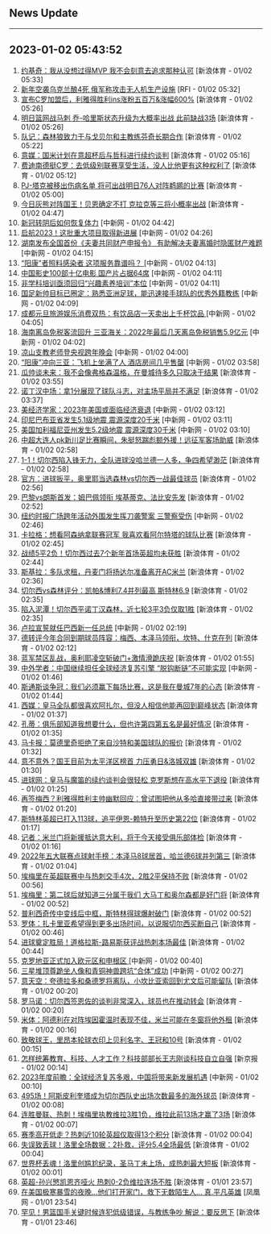 ## News Update
---
2023-01-02 05:43:52
---
1. <a target="_blank" href="https://k.sina.cn/article_2018499075_784fda0302001kqha.html?from=sports&subch=osport">约基奇：我从没想过得MVP 我不会刻意去追求那种认可</a> [新浪体育 - 01/02 05:33]
2. <a target="_blank" href="https://www.rfi.fr/cn/%E5%9B%BD%E9%99%85%E6%8A%A5%E9%81%93/20230101-%E7%AC%AC3%E5%BA%A6%E5%87%BA%E4%BB%BB%E5%B7%B4%E8%A5%BF%E6%80%BB%E7%BB%9F-%E9%B2%81%E6%8B%89%E5%AE%A3%E8%AA%93%E5%B0%B1%E8%81%8C">新年空袭乌克兰酿4死 俄军称攻击无人机生产设施</a> [RFI - 01/02 05:32]
3. <a target="_blank" href="https://k.sina.cn/article_2018499075_784fda0302001kqh8.html?from=sports&subch=osport">宣布C罗加盟后，利雅得胜利ins涨粉五百万&涨幅600%</a> [新浪体育 - 01/02 05:26]
4. <a target="_blank" href="https://k.sina.cn/article_2018499075_784fda0302001kqhb.html?from=sports&subch=osport">明日篮网战马刺 乔-哈里斯状态升级为大概率出战 此前缺战3场</a> [新浪体育 - 01/02 05:26]
5. <a target="_blank" href="https://k.sina.cn/article_2018499075_784fda0302001kqh6.html?from=sports&subch=osport">队记：森林狼致力于与戈贝尔和主教练芬奇长期合作</a> [新浪体育 - 01/02 05:22]
6. <a target="_blank" href="https://k.sina.cn/article_2018499075_784fda0302001kqh2.html?from=sports&subch=osport">意媒：国米计划在意超杯后与哲科进行续约谈判</a> [新浪体育 - 01/02 05:16]
7. <a target="_blank" href="https://k.sina.cn/article_2018499075_784fda0302001kqgu.html?from=sports&subch=osport">费迪南德挺C罗：去低级别联赛享受生活，没人比他更有这种权利了</a> [新浪体育 - 01/02 05:12]
8. <a target="_blank" href="https://k.sina.cn/article_2018499075_784fda0302001kqgt.html?from=sports&subch=osport">PJ-塔克被移出伤病名单 将可出战明日76人对阵鹈鹕的比赛</a> [新浪体育 - 01/02 05:00]
9. <a target="_blank" href="https://k.sina.cn/article_2018499075_784fda0302001kqgp.html?from=sports&subch=osport">今日灰熊对阵国王！贝恩确定不打 克拉克等三将小概率出战</a> [新浪体育 - 01/02 04:47]
10. <a target="_blank" href="http://www.chinanews.com//sh/2023/01-02/9925940.shtml">新冠转阴后如何恢复体力</a> [中新网 - 01/02 04:42]
11. <a target="_blank" href="http://www.chinanews.com//gn/2023/01-02/9925939.shtml">启航2023！这批重大项目取得新进展</a> [中新网 - 01/02 04:26]
12. <a target="_blank" href="http://www.chinanews.com//sh/2023/01-02/9925934.shtml">湖南发布全国首份《夫妻共同财产申报令》 有助解决夫妻离婚时隐匿财产难题</a> [中新网 - 01/02 04:15]
13. <a target="_blank" href="http://www.chinanews.com//sh/2023/01-02/9925935.shtml"> “阳康”者照料感染者 这项服务靠谱吗？ </a> [中新网 - 01/02 04:13]
14. <a target="_blank" href="http://www.chinanews.com//cul/2023/01-02/9925937.shtml">中国影史100部十亿电影 国产片占据64席</a> [中新网 - 01/02 04:11]
15. <a target="_blank" href="http://www.chinanews.com//sh/2023/01-02/9925936.shtml">非学科培训亟须回归“兴趣素养培训”本位</a> [中新网 - 01/02 04:11]
16. <a target="_blank" href="http://www.chinanews.com//ty/2023/01-02/9925938.shtml">国足新帅目标已圈定：熟悉亚洲足球，能迅速接手球队的优秀外籍教练</a> [中新网 - 01/02 04:09]
17. <a target="_blank" href="http://www.chinanews.com//sh/2023/01-02/9925932.shtml">成都元旦旅游娱乐消费双热：有饮品店一天卖出上千杯饮品 </a> [中新网 - 01/02 04:05]
18. <a target="_blank" href="http://www.chinanews.com//sh/2023/01-02/9925931.shtml">海南离岛免税客流回升 三亚海关：2022年最后几天离岛免税销售5.9亿元</a> [中新网 - 01/02 04:02]
19. <a target="_blank" href="http://www.chinanews.com//sh/2023/01-02/9925930.shtml">凉山支教老师登央视跨年晚会</a> [中新网 - 01/02 04:00]
20. <a target="_blank" href="http://www.chinanews.com//sh/2023/01-02/9925933.shtml">“阳康”冲向三亚：飞机上坐满了人 酒店房间几乎售罄</a> [中新网 - 01/02 03:58]
21. <a target="_blank" href="https://k.sina.cn/article_2018499075_784fda0302001kqgi.html?from=sports&subch=osport">瓜帅谈未来：我不会像弗格森温格，在曼城待多久只取决于结果</a> [新浪体育 - 01/02 03:55]
22. <a target="_blank" href="https://k.sina.cn/article_2018499075_784fda0302001kqgd.html?from=sports&subch=osport">诺丁汉中场：拿1分展现了球队斗志，对主场平局并不满足</a> [新浪体育 - 01/02 03:37]
23. <a target="_blank" href="http://www.chinanews.com//gj/2023/01-02/9925929.shtml">美经济学家：2023年美国或面临经济衰退</a> [中新网 - 01/02 03:12]
24. <a target="_blank" href="http://www.chinanews.com//gj/2023/01-02/9925928.shtml">印尼巴布亚省发生5.1级地震 震源深度20千米</a> [中新网 - 01/02 03:11]
25. <a target="_blank" href="http://www.chinanews.com//gj/2023/01-02/9925927.shtml">美国加利福尼亚州发生5.2级地震 震源深度30千米</a> [中新网 - 01/02 03:10]
26. <a target="_blank" href="https://k.sina.cn/article_1685707867_6479dc5b001019rcj.html?from=sports&subch=cnfootball">中超大连人pk新川足比赛瞬间，朱挺怒踹彪额外援！远征军客场助威</a> [新浪体育 - 01/02 02:58]
27. <a target="_blank" href="https://k.sina.cn/article_1436416680_559dfaa8001015olc.html?from=sports&subch=global">1-1！切尔西陷入锋无力，全队进球没哈兰德一人多，争四希望渺茫</a> [新浪体育 - 01/02 02:58]
28. <a target="_blank" href="https://k.sina.cn/article_2018499075_784fda0302001kqg2.html?from=sports&subch=osport">官方：进球扳平，奥里耶当选森林vs切尔西一战最佳球员</a> [新浪体育 - 01/02 02:56]
29. <a target="_blank" href="https://k.sina.cn/article_2018499075_784fda0302001kqg1.html?from=sports&subch=osport">巴黎vs朗斯首发：姆巴佩领衔 埃基蒂克、法比安先发</a> [新浪体育 - 01/02 02:52]
30. <a target="_blank" href="http://www.chinanews.com//gj/2023/01-02/9925926.shtml">纽约时报广场跨年活动外围发生挥刀袭警案 三警察受伤</a> [中新网 - 01/02 02:46]
31. <a target="_blank" href="https://k.sina.cn/article_2018499075_784fda0302001kqfx.html?from=sports&subch=osport">卡拉格：想看阿森纳拿联赛冠军 我喜欢看阿尔特塔的球队比赛</a> [新浪体育 - 01/02 02:45]
32. <a target="_blank" href="https://k.sina.cn/article_2018499075_784fda0302001kqfy.html?from=sports&subch=osport">战绩5平2负！切尔西过去7个新年首场英超均未获胜</a> [新浪体育 - 01/02 02:44]
33. <a target="_blank" href="https://k.sina.cn/article_2018499075_784fda0302001kqfw.html?from=sports&subch=osport">斯基拉：多队求租，丹麦门将扬达尔准备离开AC米兰</a> [新浪体育 - 01/02 02:36]
34. <a target="_blank" href="https://k.sina.cn/article_2018499075_784fda0302001kqfu.html?from=sports&subch=osport">切尔西vs森林评分：凯帕&博利7.4并列最高 斯特林6.9</a> [新浪体育 - 01/02 02:35]
35. <a target="_blank" href="https://k.sina.cn/article_2018499075_784fda0302001kqft.html?from=sports&subch=osport">陷入泥潭！切尔西平诺丁汉森林，近七轮3平3负仅取1胜</a> [新浪体育 - 01/02 02:35]
36. <a target="_blank" href="http://www.chinanews.com//gj/2023/01-02/9925925.shtml">卢拉宣誓就任巴西新一任总统</a> [中新网 - 01/02 02:19]
37. <a target="_blank" href="https://k.sina.cn/article_2018499075_784fda0302001kqfo.html?from=sports&subch=osport">德转评今年合同到期球员阵容：梅西、本泽马领衔，坎特、什克在列</a> [新浪体育 - 01/02 02:12]
38. <a target="_blank" href="https://k.sina.cn/article_2018499075_784fda0302001kqfl.html?from=sports&subch=osport">蓝军禁区乱战，奥利耶凌空斩破门+激情滑跪庆祝</a> [新浪体育 - 01/02 01:55]
39. <a target="_blank" href="http://www.chinanews.com//shipin/cns/2023/01-02/news947211.shtml">中外学者：中国继续担任全球经济复苏引擎 “脱钩断链”不可能实现</a> [中新网 - 01/02 01:46]
40. <a target="_blank" href="https://k.sina.cn/article_2018499075_784fda0302001kqfk.html?from=sports&subch=osport">斯通斯谈争冠：我们必须赢下每场比赛，这是我在曼城7年的心态</a> [新浪体育 - 01/02 01:44]
41. <a target="_blank" href="https://k.sina.cn/article_2018499075_784fda0302001kqfj.html?from=sports&subch=osport">西媒：皇马全队都很喜欢阿扎尔，但没人相信他能再回到巅峰状态</a> [新浪体育 - 01/02 01:37]
42. <a target="_blank" href="https://k.sina.cn/article_2018499075_784fda0302001kqfi.html?from=sports&subch=osport">孔蒂：俱乐部知道我想要什么，但也许第四第五名是最好情况</a> [新浪体育 - 01/02 01:35]
43. <a target="_blank" href="https://k.sina.cn/article_2018499075_784fda0302001kqfg.html?from=sports&subch=osport">马卡报：莫德里奇拒绝了来自沙特和美国球队的报价</a> [新浪体育 - 01/02 01:32]
44. <a target="_blank" href="https://k.sina.cn/article_2018499075_784fda0302001kqfh.html?from=sports&subch=osport">意不意外？国王目前为太平洋区榜首 力压勇日&洛城双雄</a> [新浪体育 - 01/02 01:30]
45. <a target="_blank" href="https://k.sina.cn/article_2018499075_784fda0302001kqfe.html?from=sports&subch=osport">进球网：皇马与魔笛的续约谈判会很轻松 克罗斯想在高水平下退役</a> [新浪体育 - 01/02 01:25]
46. <a target="_blank" href="https://k.sina.cn/article_2018499075_784fda0302001kqfd.html?from=sports&subch=osport">再签梅西？利雅得胜利主帅幽默回应：曾试图把他从多哈直接带过来</a> [新浪体育 - 01/02 01:20]
47. <a target="_blank" href="https://k.sina.cn/article_2018499075_784fda0302001kqfa.html?from=sports&subch=osport">斯特林英超已打入113球，追平伊恩-赖特升至历史第22位</a> [新浪体育 - 01/02 01:17]
48. <a target="_blank" href="https://k.sina.cn/article_2018499075_784fda0302001kqf9.html?from=sports&subch=osport">记者：米兰门将新援抵达意大利，将于今天接受俱乐部体检</a> [新浪体育 - 01/02 01:16]
49. <a target="_blank" href="https://k.sina.cn/article_2018499075_784fda0302001kqf5.html?from=sports&subch=osport">2022年五大联赛点球射手榜：本泽马8球居首，哈兰德6球并列第三</a> [新浪体育 - 01/02 01:04]
50. <a target="_blank" href="https://k.sina.cn/article_2018499075_784fda0302001kqf1.html?from=sports&subch=osport">埃梅里在英超联赛中与热刺交手4次，2胜2平保持不败</a> [新浪体育 - 01/02 00:56]
51. <a target="_blank" href="https://k.sina.cn/article_2018499075_784fda0302001kqex.html?from=sports&subch=osport">埃梅里：第二球后就知道三分属于我们 大马丁和奥尔森都是好门将</a> [新浪体育 - 01/02 00:52]
52. <a target="_blank" href="https://k.sina.cn/article_2018499075_784fda0302001kqey.html?from=sports&subch=osport">普利西奇传中变线后中框，斯特林得球爆射破门</a> [新浪体育 - 01/02 00:52]
53. <a target="_blank" href="https://k.sina.cn/article_2018499075_784fda0302001kqeu.html?from=sports&subch=osport">罗体：扎卡里亚希望得到更多出场时间，以说服切尔西买断自己</a> [新浪体育 - 01/02 00:46]
54. <a target="_blank" href="https://k.sina.cn/article_2018499075_784fda0302001kqet.html?from=sports&subch=osport">进球奠定胜局！道格拉斯-路易斯获评战热刺本场最佳</a> [新浪体育 - 01/02 00:44]
55. <a target="_blank" href="http://www.chinanews.com//gj/2023/01-02/9925923.shtml">克罗地亚正式加入欧元区和申根区 </a> [中新网 - 01/02 00:40]
56. <a target="_blank" href="http://www.chinanews.com//gn/2023/01-02/9925922.shtml">三星堆顶尊跪坐人像和青铜神兽跨坑“合体”成功</a> [中新网 - 01/02 00:27]
57. <a target="_blank" href="https://k.sina.cn/article_2018499075_784fda0302001kqem.html?from=sports&subch=osport">意天空：夸德拉多和桑德罗将离队，小坎比亚索回到尤文后可能留队</a> [新浪体育 - 01/02 00:20]
58. <a target="_blank" href="https://k.sina.cn/article_2018499075_784fda0302001kqel.html?from=sports&subch=osport">罗马诺：切尔西签恩佐的谈判非常深入，球员也在推动转会</a> [新浪体育 - 01/02 00:20]
59. <a target="_blank" href="https://k.sina.cn/article_2018499075_784fda0302001kqek.html?from=sports&subch=osport">米体：阿德利在对阵埃因霍温时表现不佳，米兰可能在冬窗将他外租</a> [新浪体育 - 01/02 00:16]
60. <a target="_blank" href="https://k.sina.cn/article_2018499075_784fda0302001kqei.html?from=sports&subch=osport">致敬球王，里昂本轮球衣印上贝利名字、王冠和10号</a> [新浪体育 - 01/02 00:15]
61. <a target="_blank" href="https://www.bjnews.com.cn/detail-167258938614436.html">怎样统筹教育、科技、人才工作？科技部部长王志刚谈科技自立自强</a> [新京报 - 01/02 00:14]
62. <a target="_blank" href="http://www.chinanews.com//gj/2023/01-02/9925921.shtml">2023年度前瞻：全球经济复苏多艰，中国将带来新发展机遇</a> [中新网 - 01/02 00:10]
63. <a target="_blank" href="https://k.sina.cn/article_2018499075_784fda0302001kqef.html?from=sports&subch=osport">495场！阿斯皮利奎塔成为切尔西队史出场次数最多的海外球员</a> [新浪体育 - 01/02 00:08]
64. <a target="_blank" href="https://k.sina.cn/article_2018499075_784fda0302001kqee.html?from=sports&subch=osport">连胜曼联、热刺！埃梅里执教维拉3胜1负，维拉此前13场才赢了3场</a> [新浪体育 - 01/02 00:07]
65. <a target="_blank" href="https://k.sina.cn/article_2018499075_784fda0302001kqeb.html?from=sports&subch=osport">赛季高开低走？热刺近10轮英超仅取得13个积分</a> [新浪体育 - 01/02 00:04]
66. <a target="_blank" href="https://k.sina.cn/article_2018499075_784fda0302001kqec.html?from=sports&subch=osport">失误致丢球！洛里全场数据：2扑救，评分5.4全场最低</a> [新浪体育 - 01/02 00:04]
67. <a target="_blank" href="https://k.sina.cn/article_1356168525_50d57d4d0010173hc.html?from=sports&subch=global">世界杯丢魂！洛里创尴尬纪录，圣马丁未上场，成热刺最大短板</a> [新浪体育 - 01/02 00:01]
68. <a target="_blank" href="https://sports.sina.cn/premierleague/england/2023-01-01/detail-imxytfsr3843454.d.html">英超-孙兴慜凯恩齐哑火 热刺0-2负维拉连场不胜</a> [新浪体育 - 01/01 23:57]
69. <a target="_blank" href="https://news.ifeng.com/c/8MEI2NeKE4q">在美国极寒暴雪的夜晚…他们打开家门，救下无数陌生人… 真.平凡英雄</a> [凤凰网 - 01/01 23:54]
70. <a target="_blank" href="https://k.sina.cn/article_1352367147_509b7c2b001018ndz.html?from=sports&subch=cba">罕见！男篮国手关键时候连犯低级错误，与教练争吵 解说：要反思下</a> [新浪体育 - 01/01 23:46]
